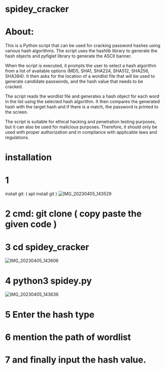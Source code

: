 # spidey_cracker

# About:

This is a Python script that can be used for cracking password hashes using various hash algorithms. The script uses the hashlib library to generate the hash objects and pyfiglet library to generate the ASCII banner.

When the script is executed, it prompts the user to select a hash algorithm from a list of available options (MD5, SHA1, SHA224, SHA512, SHA256, SHA384). It then asks for the location of a wordlist file that will be used to generate candidate passwords, and the hash value that needs to be cracked.

The script reads the wordlist file and generates a hash object for each word in the list using the selected hash algorithm. It then compares the generated hash with the target hash and if there is a match, the password is printed to the screen.

The script is suitable for ethical hacking and penetration testing purposes, but it can also be used for malicious purposes. Therefore, it should only be used with proper authorization and in compliance with applicable laws and regulations.


# installation


# 1
install git:
    ( apt install git )
 ![IMG_20230405_143529](https://user-images.githubusercontent.com/122730895/230036308-462f9a68-71ca-4d4a-9b67-36895c5ee65e.png)
    
    
# 2  cmd: git clone ( copy paste the given code )    

# 3  cd spidey_cracker
![IMG_20230405_143606](https://user-images.githubusercontent.com/122730895/230036944-3a8588ab-acae-4d96-ba00-7d5be3755015.png)

# 4  python3 spidey.py
![IMG_20230405_143636](https://user-images.githubusercontent.com/122730895/230037065-9c4dc359-f1c3-4fb0-b2b4-a0bdb71ce1c0.png)

# 5  Enter the hash  type 

# 6  mention the path of wordlist

# 7 and finally input the hash value.

